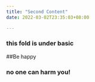 ```yaml
---
title: "Second Content"
date: 2022-03-02T23:35:03+08:00

---
```

### this fold is under basic

##Be happy 

### no one can harm you!
